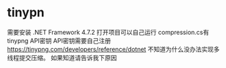 # tinypn
需要安装 .NET Framework 4.7.2
打开项目可以自己运行
compression.cs有tinypng API密钥
API密钥需要自己注册 https://tinypng.com/developers/reference/dotnet
不知道为什么没办法实现多线程提交压缩。
如果知道请告诉我下原因
